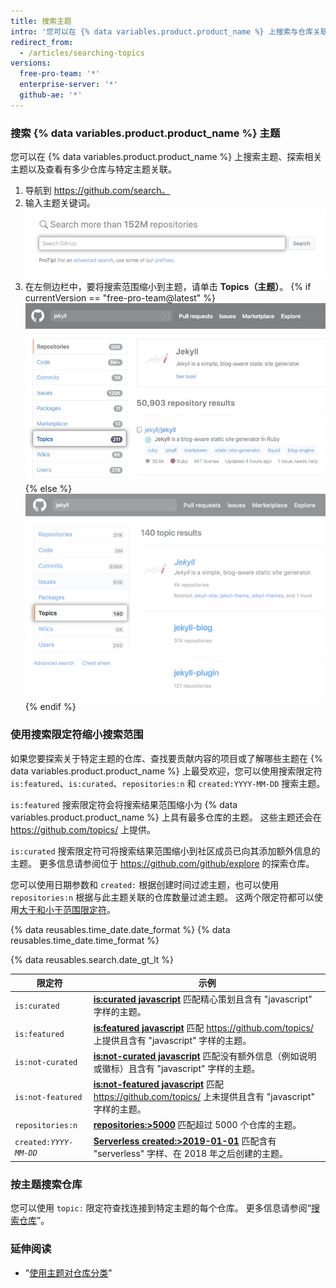 ```yaml
---
title: 搜索主题
intro: '您可以在 {% data variables.product.product_name %} 上搜索与仓库关联的主题。'
redirect_from:
  - /articles/searching-topics
versions:
  free-pro-team: '*'
  enterprise-server: '*'
  github-ae: '*'
---
```


### 搜索 {% data variables.product.product_name %} 主题

您可以在 {% data variables.product.product_name %} 上搜索主题、探索相关主题以及查看有多少仓库与特定主题关联。

1. 导航到 https://github.com/search。
2. 输入主题关键词。 ![搜索字段](/assets/images/help/search/search-field.png)
3. 在左侧边栏中，要将搜索范围缩小到主题，请单击 **Topics（主题）**。
{% if currentVersion == "free-pro-team@latest" %}
  ![主题侧菜单选项突出显示的 Jekyll 仓库搜索结果页面](/assets/images/help/search/topic-left-side-navigation-dotcom.png){% else %}
![Jekyll repository search results page on dotcom with topics side-menu option highlighted](/assets/images/help/search/topic-left-side-navigation.png){% endif %}

### 使用搜索限定符缩小搜索范围

如果您要探索关于特定主题的仓库、查找要贡献内容的项目或了解哪些主题在 {% data variables.product.product_name %} 上最受欢迎，您可以使用搜索限定符 `is:featured`、`is:curated`、`repositories:n` 和 `created:YYYY-MM-DD` 搜索主题。

`is:featured` 搜索限定符会将搜索结果范围缩小为 {% data variables.product.product_name %} 上具有最多仓库的主题。 这些主题还会在 https://github.com/topics/ 上提供。

`is:curated` 搜索限定符可将搜索结果范围缩小到社区成员已向其添加额外信息的主题。 更多信息请参阅位于 https://github.com/github/explore 的探索仓库。

您可以使用日期参数和 `created:` 根据创建时间过滤主题，也可以使用 `repositories:n` 根据与此主题关联的仓库数量过滤主题。 这两个限定符都可以使用[大于和小于范围限定符](/articles/understanding-the-search-syntax)。

{% data reusables.time_date.date_format %} {% data reusables.time_date.time_format %}

{% data reusables.search.date_gt_lt %}

| 限定符                       | 示例                                                                                                                                                                              |
| ------------------------- | ------------------------------------------------------------------------------------------------------------------------------------------------------------------------------- |
| `is:curated`              | [**is:curated javascript**](https://github.com/search?utf8=%E2%9C%93&q=javascript+is%3Acurated&type=Topics) 匹配精心策划且含有 "javascript" 字样的主题。                                       |
| `is:featured`             | [**is:featured javascript**](https://github.com/search?utf8=%E2%9C%93&q=javascript+is%3Afeatured&type=Topics) 匹配 https://github.com/topics/ 上提供且含有 "javascript" 字样的主题。          |
| `is:not-curated`          | [**is:not-curated javascript**](https://github.com/search?utf8=%E2%9C%93&q=javascript+is%3Anot-curated&type=Topics) 匹配没有额外信息（例如说明或徽标）且含有 "javascript" 字样的主题。                    |
| `is:not-featured`         | [**is:not-featured javascript**](https://github.com/search?utf8=%E2%9C%93&q=javascript+is%3Anot-featured&type=Topics) 匹配 https://github.com/topics/ 上未提供且含有 "javascript" 字样的主题。 |
| `repositories:n`          | [**repositories:&gt;5000**](https://github.com/search?q=repositories%3A%3E5000) 匹配超过 5000 个仓库的主题。                                                                         |
| <code>created:<em>YYYY-MM-DD</em></code> | [**Serverless created:&gt;2019-01-01**](https://github.com/search?q=Serverless+created%3A%3E2019-01-01&type=Topics) 匹配含有 "serverless" 字样、在 2018 年之后创建的主题。                 |

### 按主题搜索仓库

您可以使用 `topic:` 限定符查找连接到特定主题的每个仓库。 更多信息请参阅“[搜索仓库](/articles/searching-for-repositories/#search-by-topic)”。

### 延伸阅读
- "[使用主题对仓库分类](/articles/classifying-your-repository-with-topics)"
